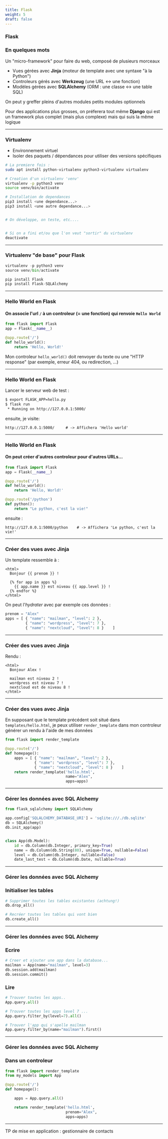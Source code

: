 ```yaml
---
title: Flask
weight: 5
draft: false
---
```


### Flask

### En quelques mots

Un "micro-framework" pour faire du web, composé de plusieurs morceaux
- Vues gérées avec **Jinja**  (moteur de template avec une syntaxe "à la Python")
- Controleurs gérés avec **Werkzeug**  (une URL <-\> une fonction)
- Modèles gérées avec **SQLAlchemy**  (ORM : une classe <-\> une table SQL)

On peut y greffer pleins d'autres modules petits modules optionnels

Pour des applications plus grosses, on préferera tout même **Django** qui est un framework plus complet (mais plus complexe) mais qui suis la même logique

---

### Virtualenv

- Environnement virtuel
- Isoler des paquets / dépendances pour utiliser des versions spécifiques

```bash
# La premiere fois :
sudo apt install python-virtualenv python3-virtualenv virtualenv

# Creation d'un virtualenv 'venv'
virtualenv -p python3 venv
source venv/bin/activate

# Installation de dependances
pip3 install <une dependance...>
pip3 install <une autre dependance...>


# On développe, on teste, etc....


# Si on a fini et/ou que l'on veut "sortir" du virtualenv
deactivate
```

---

### Virtualenv "de base" pour Flask

```python
virtualenv -p python3 venv
source venv/bin/activate

pip install Flask
pip install Flask-SQLAlchemy
```

---

### Hello World en Flask

#### On associe l'url `/` à un controleur (= une fonction) qui renvoie `Hello World`

```python
from flask import Flask
app = Flask(__name__)

@app.route('/')
def hello_world():
    return 'Hello, World!'
```

Mon controleur `hello_world()` doit renvoyer du texte ou une "HTTP response" (par exemple, erreur 404, ou redirection, ...)

---

### Hello World en Flask

Lancer le serveur web de test :

```bash
$ export FLASK_APP=hello.py
$ flask run
 * Running on http://127.0.0.1:5000/
```

ensuite, je visite:
```
http://127.0.0.1:5000/     # -> Affichera 'Hello world'
```

---

### Hello World en Flask

#### On peut créer d'autres controleur pour d'autres URLs...

```python
from flask import Flask
app = Flask(__name__)

@app.route('/')
def hello_world():
    return 'Hello, World!'

@app.route('/python')
def python():
    return "Le python, c'est la vie!"
```

ensuite :
```
http://127.0.0.1:5000/python    # -> Affichera 'Le python, c'est la vie!'
```

---

### Créer des vues avec Jinja

Un template ressemble à :

```jinja
<html>
  Bonjour {{ prenom }} !

  {% for app in apps %}
    {{ app.name }} est niveau {{ app.level }} !
  {% endfor %}
</html>
```

On peut l'*hydrater* avec par exemple ces données :

```python
prenom = "Alex"
apps = [ { "name": "mailman", "level": 2 },
         { "name": "wordpress", "level": 7 },
         { "name": "nextcloud", "level": 8 }    ]
```

---

### Créer des vues avec Jinja

Rendu :

```
<html>
  Bonjour Alex !

  mailman est niveau 2 !
  wordpress est niveau 7 !
  nextcloud est de niveau 8 !
</html>
```

---

### Créer des vues avec Jinja

En supposant que le template précédent soit situé dans `templates/hello.html`, je peux utiliser `render_template` dans mon controleur générer un rendu à l'aide de mes données

```python
from flask import render_template

@app.route('/')
def homepage():
    apps = [ { "name": "mailman", "level": 2 },
             { "name": "wordpress", "level": 7 },
             { "name": "nextcloud", "level": 8 }    ]
    return render_template('hello.html',
                           name="Alex",
                           apps=apps)
```

---

### Gérer les données avec SQL Alchemy

```python
from flask_sqlalchemy import SQLAlchemy

app.config['SQLALCHEMY_DATABASE_URI'] = 'sqlite:///./db.sqlite'
db = SQLAlchemy()
db.init_app(app)


class App(db.Model):
    id = db.Column(db.Integer, primary_key=True)
    name = db.Column(db.String(80), unique=True, nullable=False)
    level = db.Column(db.Integer, nullable=False)
    date_last_test = db.Column(db.Date, nullable=True)
```

---

### Gérer les données avec SQL Alchemy

### Initialiser les tables

```python
# Supprimer toutes les tables existantes (achtung!)
db.drop_all()

# Recréer toutes les tables qui vont bien
db.create_all()
```


---

### Gérer les données avec SQL Alchemy

### Ecrire

```python
# Creer et ajouter une app dans la database...
mailman = App(name="mailman", level=3)
db.session.add(mailman)
db.session.commit()
```

### Lire

```python
# Trouver toutes les apps..
App.query.all()

# Trouver toutes les apps level 7 ...
App.query.filter_by(level=7).all()

# Trouver l'app qui s'apelle mailman
App.query.filter_by(name="mailman").first()
```

---

### Gérer les données avec SQL Alchemy

### Dans un controleur

```python
from flask import render_template
from my_models import App

@app.route('/')
def homepage():

    apps = App.query.all()

    return render_template('hello.html',
                           prenom="Alex",
                           apps=apps)
```

---

TP de mise en application : gestionnaire de contacts
